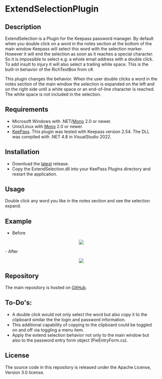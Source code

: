 # ExtendSelectionPlugin

## Description

ExtendSelection is a Plugin for the Keepass password manager. By default when you double click on a word in the notes section at the bottom of the main window Keepass will select this word with the selection marker. However it will end the selection as soon as it reaches a special character. So it is impossible to select e.g. a whole  email address with a double click. To add insult to injury it will also select a trailing white space. This is the built-in behavior of the RichTextBox from c#. 

This plugin changes the behavior. When the user double clicks a word in the notes section of the main window the selection is expanded on the left and on the right side until a white space or an end-of-line character is reached. The white space is not included in the selection.

## Requirements

- Microsoft Windows with .NET/[Mono](http://www.mono-project.com/download/) 2.0 or newer.
- Unix/Linux with [Mono](http://www.mono-project.com/download/) 2.0 or newer.
- [KeePass](http://keepass.info). This plugin was tested with Keepass version 2.54. The DLL was compiled with .NET 4.8 in VisualStudio 2022.

## Installation

- Download the [latest](https://github.com/georgoswonkos/ExtendSelectionPlugin) release.
- Copy the ExtendSelection.dll into your KeePass Plugins directory and restart the application.

## Usage

Double click any word you like in the notes section and see the selection expand.

## Example
- Before
<p align="center"><img src="https://github.com/georgoswonkos/ExtendSelectionPlugin/blob/main/exampleBefore.png"/></p>
- After
<p align="center"><img src="https://github.com/georgoswonkos/ExtendSelectionPlugin/blob/main/exampleAfter.png"/></p>

## Repository

The main repository is hosted on [GitHub](https://github.com/georgoswonkos/ExtendSelectionPlugin).

## To-Do's:

- A double click would not only select the word but also copy it to the clipboard similar the the login and password information.
- This additional capability of copying to the clipboard could be toggled on and off via toggling a menu item.
- Apply the extend selection behavior not only to the main window but also to the password entry form object (PwEntryForm.cs).

## License
The source code in this repository is released under the Apache License, Version 3.0 license. 

